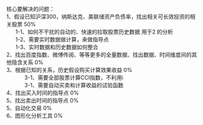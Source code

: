 核心要解决的问题：<br>
1、假设已知沪深300，纳斯达克、美联储资产负债率，找出相关可长效投资的相关股票  50%<br>
&nbsp;&nbsp;&nbsp;&nbsp;&nbsp;&nbsp;1-1、如何不干扰的自动的、快速的拉取股票历史数据 用于2 的分析<br>
&nbsp;&nbsp;&nbsp;&nbsp;&nbsp;&nbsp;1-2、需要实时数据做计算，来做指导点<br>
&nbsp;&nbsp;&nbsp;&nbsp;&nbsp;&nbsp;1-3、实时数据和历史数据如何整合<br>
2、找出百度指数、微博传阅、等等更多的全量数据、找出数据、时间维度间的其他隐含关系 0%<br>
3、根据已知的关系，历史假设购买计算效果收益 0%<br>
&nbsp;&nbsp;&nbsp;&nbsp;&nbsp;&nbsp;&nbsp;&nbsp;&nbsp;&nbsp;&nbsp;&nbsp;3-1、需要全部股票计算CCI指数，不利用i<br>
&nbsp;&nbsp;&nbsp;&nbsp;&nbsp;&nbsp;&nbsp;&nbsp;&nbsp;&nbsp;&nbsp;&nbsp;3-1、需要自动买卖和计算收益的试验函数<br>
4、找出买入时间的指导点 0%<br>
5、找出卖出时间的指导点 0%<br>
5、自动化交易 0%<br>
6、图形化分析工具 0%<br>
